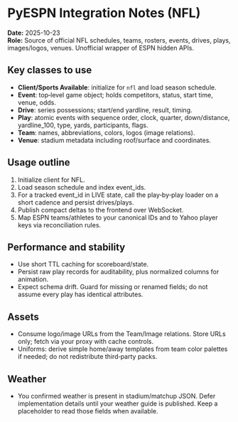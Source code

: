 # PyESPN Integration Notes (NFL)

**Date:** 2025-10-23  
**Role:** Source of official NFL schedules, teams, rosters, events, drives, plays, images/logos, venues. Unofficial wrapper of ESPN hidden APIs.

## Key classes to use
- **Client/Sports Available**: initialize for `nfl` and load season schedule.  
- **Event**: top‑level game object; holds competitors, status, start time, venue, odds.  
- **Drive**: series possessions; start/end yardline, result, timing.  
- **Play**: atomic events with sequence order, clock, quarter, down/distance, yardline_100, type, yards, participants, flags.  
- **Team**: names, abbreviations, colors, logos (image relations).  
- **Venue**: stadium metadata including roof/surface and coordinates.

## Usage outline
1. Initialize client for NFL.  
2. Load season schedule and index event_ids.  
3. For a tracked event_id in LIVE state, call the play‑by‑play loader on a short cadence and persist drives/plays.  
4. Publish compact deltas to the frontend over WebSocket.  
5. Map ESPN teams/athletes to your canonical IDs and to Yahoo player keys via reconciliation rules.

## Performance and stability
- Use short TTL caching for scoreboard/state.  
- Persist raw play records for auditability, plus normalized columns for animation.  
- Expect schema drift. Guard for missing or renamed fields; do not assume every play has identical attributes.

## Assets
- Consume logo/image URLs from the Team/Image relations. Store URLs only; fetch via your proxy with cache controls.  
- Uniforms: derive simple home/away templates from team color palettes if needed; do not redistribute third‑party packs.

## Weather
- You confirmed weather is present in stadium/matchup JSON. Defer implementation details until your weather guide is published. Keep a placeholder to read those fields when available.
